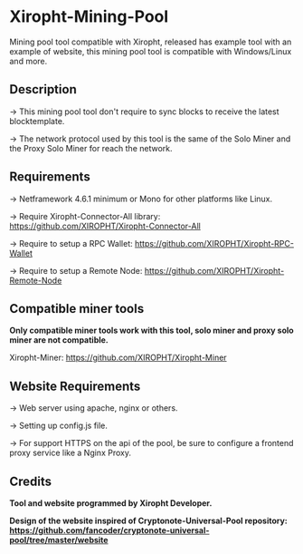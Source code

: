 # Xiropht-Mining-Pool
Mining pool tool compatible with Xiropht, released has example tool with an example of website, this mining pool tool is compatible with Windows/Linux and more.

<h2>Description</h2>

-> This mining pool tool don't require to sync blocks to receive the latest blocktemplate.

-> The network protocol used by this tool is the same of the Solo Miner and the Proxy Solo Miner for reach the network.


<h2>Requirements</h2>

-> Netframework 4.6.1 minimum or Mono for other platforms like Linux.

-> Require Xiropht-Connector-All library: https://github.com/XIROPHT/Xiropht-Connector-All

-> Require to setup a RPC Wallet: https://github.com/XIROPHT/Xiropht-RPC-Wallet

-> Require to setup a Remote Node: https://github.com/XIROPHT/Xiropht-Remote-Node


<h2>Compatible miner tools</h2>

<b>Only compatible miner tools work with this tool, solo miner and proxy solo miner are not compatible.</b>

Xiropht-Miner: https://github.com/XIROPHT/Xiropht-Miner

<h2>Website Requirements</h2>

-> Web server using apache, nginx or others.

-> Setting up config.js file.

-> For support HTTPS on the api of the pool, be sure to configure a frontend proxy service like a Nginx Proxy.

<h2>Credits</h2>

**Tool and website programmed by Xiropht Developer.**

**Design of the website inspired of Cryptonote-Universal-Pool repository: https://github.com/fancoder/cryptonote-universal-pool/tree/master/website**
